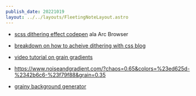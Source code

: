 ```yaml
---
publish_date: 20221019    
layout: ../../layouts/FleetingNoteLayout.astro
---
```

- [ scss dithering effect  codepen](https://codepen.io/DavidJAldred/pen/pVbQBJ) ala Arc Browser

- [breakdown on how to acheive dithering with css blog](https://maya.land/monologues/2021/02/15/css-dither.html)

- [video tutorial on grain gradients](https://www.youtube.com/watch?v=1bYAwpPPD6U) 

- https://www.noiseandgradient.com/?chaos=0.65&colors=%23ed625d-%2342b6c6-%23f79f88&grain=0.35

- [grainy background generator](https://fffuel.co/gggrain/)